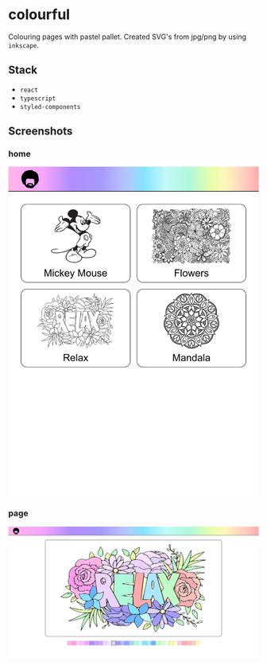 # colourful

Colouring pages with pastel pallet. Created SVG's from jpg/png by using `inkscape`.

## Stack

- `react`
- `typescript`
- `styled-components`

## Screenshots

### home

![home](home.jpg)

### page

![relax](relax.jpg)
